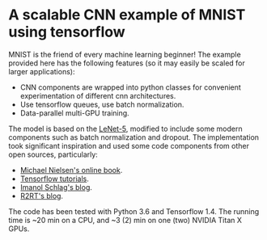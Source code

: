 # A scalable CNN example of MNIST using tensorflow
MNIST is the friend of every machine learning beginner! The example provided here has the following features (so it may easily be scaled for larger applications):
* CNN components are wrapped into python classes for convenient experimentation of different cnn architectures.
* Use tensorflow queues, use batch normalization.
* Data-parallel multi-GPU training.

The model is based on the [LeNet-5](http://yann.lecun.com/exdb/publis/pdf/lecun-98.pdf), modified to include some modern components such as batch normalization and dropout. The implementation took significant inspiration and used some code components from other open sources, particularly:
* [Michael Nielsen's online book](http://neuralnetworksanddeeplearning.com).
* [Tensorflow tutorials](https://github.com/tensorflow/models/tree/master/tutorials/image/cifar10).
* [Imanol Schlag's blog](http://ischlag.github.io/2016/11/07/tensorflow-input-pipeline-for-large-datasets/).
* [R2RT's blog](https://r2rt.com/implementing-batch-normalization-in-tensorflow.html).

The code has been tested with Python 3.6 and Tensorflow 1.4. The running time is ~20 min on a CPU, and ~3 (2) min on one (two) NVIDIA Titan X GPUs.   

